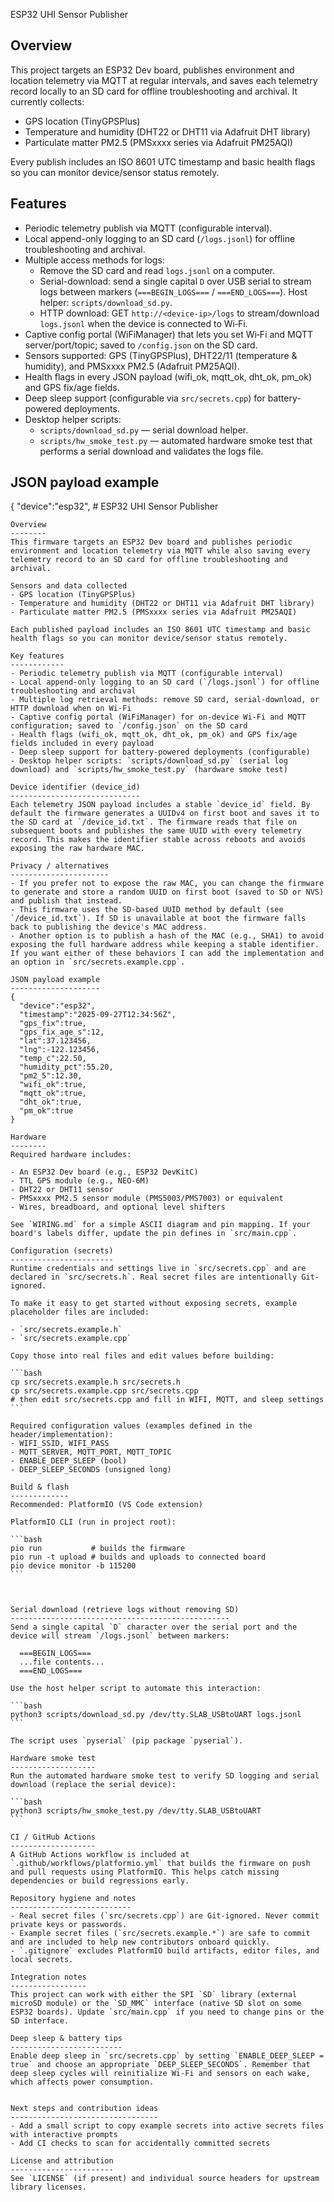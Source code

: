 ESP32 UHI Sensor Publisher

Overview
--------
This project targets an ESP32 Dev board, publishes environment and location telemetry via MQTT at regular intervals, and saves each telemetry record locally to an SD card for offline troubleshooting and archival. It currently collects:

- GPS location (TinyGPSPlus)
- Temperature and humidity (DHT22 or DHT11 via Adafruit DHT library)
- Particulate matter PM2.5 (PMSxxxx series via Adafruit PM25AQI)

Every publish includes an ISO 8601 UTC timestamp and basic health flags so you can monitor device/sensor status remotely.

Features
--------
- Periodic telemetry publish via MQTT (configurable interval).
- Local append-only logging to an SD card (`/logs.jsonl`) for offline troubleshooting and archival.
- Multiple access methods for logs:
	- Remove the SD card and read `logs.jsonl` on a computer.
	- Serial-download: send a single capital `D` over USB serial to stream logs between markers (`===BEGIN_LOGS===` / `===END_LOGS===`). Host helper: `scripts/download_sd.py`.
	- HTTP download: GET `http://<device-ip>/logs` to stream/download `logs.jsonl` when the device is connected to Wi‑Fi.
- Captive config portal (WiFiManager) that lets you set Wi‑Fi and MQTT server/port/topic; saved to `/config.json` on the SD card.
- Sensors supported: GPS (TinyGPSPlus), DHT22/11 (temperature & humidity), and PMSxxxx PM2.5 (Adafruit PM25AQI).
- Health flags in every JSON payload (wifi_ok, mqtt_ok, dht_ok, pm_ok) and GPS fix/age fields.
- Deep sleep support (configurable via `src/secrets.cpp`) for battery-powered deployments.
- Desktop helper scripts:
	- `scripts/download_sd.py` — serial download helper.
	- `scripts/hw_smoke_test.py` — automated hardware smoke test that performs a serial download and validates the logs file.


JSON payload example
--------------------
{
	"device":"esp32",
	# ESP32 UHI Sensor Publisher

	Overview
	--------
	This firmware targets an ESP32 Dev board and publishes periodic environment and location telemetry via MQTT while also saving every telemetry record to an SD card for offline troubleshooting and archival.

	Sensors and data collected
	- GPS location (TinyGPSPlus)
	- Temperature and humidity (DHT22 or DHT11 via Adafruit DHT library)
	- Particulate matter PM2.5 (PMSxxxx series via Adafruit PM25AQI)

	Each published payload includes an ISO 8601 UTC timestamp and basic health flags so you can monitor device/sensor status remotely.

	Key features
	------------
	- Periodic telemetry publish via MQTT (configurable interval)
	- Local append-only logging to an SD card (`/logs.jsonl`) for offline troubleshooting and archival
	- Multiple log retrieval methods: remove SD card, serial-download, or HTTP download when on Wi‑Fi
	- Captive config portal (WiFiManager) for on-device Wi‑Fi and MQTT configuration; saved to `/config.json` on the SD card
	- Health flags (wifi_ok, mqtt_ok, dht_ok, pm_ok) and GPS fix/age fields included in every payload
	- Deep sleep support for battery-powered deployments (configurable)
	- Desktop helper scripts: `scripts/download_sd.py` (serial log download) and `scripts/hw_smoke_test.py` (hardware smoke test)

	Device identifier (device_id)
	-----------------------------
	Each telemetry JSON payload includes a stable `device_id` field. By default the firmware generates a UUIDv4 on first boot and saves it to the SD card at `/device_id.txt`. The firmware reads that file on subsequent boots and publishes the same UUID with every telemetry record. This makes the identifier stable across reboots and avoids exposing the raw hardware MAC.

	Privacy / alternatives
	----------------------
	- If you prefer not to expose the raw MAC, you can change the firmware to generate and store a random UUID on first boot (saved to SD or NVS) and publish that instead.
	- This firmware uses the SD-based UUID method by default (see `/device_id.txt`). If SD is unavailable at boot the firmware falls back to publishing the device's MAC address.
	- Another option is to publish a hash of the MAC (e.g., SHA1) to avoid exposing the full hardware address while keeping a stable identifier. If you want either of these behaviors I can add the implementation and an option in `src/secrets.example.cpp`.

	JSON payload example
	--------------------
	{
	  "device":"esp32",
	  "timestamp":"2025-09-27T12:34:56Z",
	  "gps_fix":true,
	  "gps_fix_age_s":12,
	  "lat":37.123456,
	  "lng":-122.123456,
	  "temp_c":22.50,
	  "humidity_pct":55.20,
	  "pm2_5":12.30,
	  "wifi_ok":true,
	  "mqtt_ok":true,
	  "dht_ok":true,
	  "pm_ok":true
	}

	Hardware
	--------
	Required hardware includes:

	- An ESP32 Dev board (e.g., ESP32 DevKitC)
	- TTL GPS module (e.g., NEO-6M)
	- DHT22 or DHT11 sensor
	- PMSxxxx PM2.5 sensor module (PMS5003/PMS7003) or equivalent
	- Wires, breadboard, and optional level shifters

	See `WIRING.md` for a simple ASCII diagram and pin mapping. If your board's labels differ, update the pin defines in `src/main.cpp`.

	Configuration (secrets)
	-----------------------
	Runtime credentials and settings live in `src/secrets.cpp` and are declared in `src/secrets.h`. Real secret files are intentionally Git-ignored.

	To make it easy to get started without exposing secrets, example placeholder files are included:

	- `src/secrets.example.h`
	- `src/secrets.example.cpp`

	Copy those into real files and edit values before building:

	```bash
	cp src/secrets.example.h src/secrets.h
	cp src/secrets.example.cpp src/secrets.cpp
	# then edit src/secrets.cpp and fill in WIFI, MQTT, and sleep settings
	```

	Required configuration values (examples defined in the header/implementation):
	- WIFI_SSID, WIFI_PASS
	- MQTT_SERVER, MQTT_PORT, MQTT_TOPIC
	- ENABLE_DEEP_SLEEP (bool)
	- DEEP_SLEEP_SECONDS (unsigned long)

	Build & flash
	-------------
	Recommended: PlatformIO (VS Code extension)

	PlatformIO CLI (run in project root):

	```bash
	pio run           # builds the firmware
	pio run -t upload # builds and uploads to connected board
	pio device monitor -b 115200
	```



	Serial download (retrieve logs without removing SD)
	-------------------------------------------------
	Send a single capital `D` character over the serial port and the device will stream `/logs.jsonl` between markers:

	  ===BEGIN_LOGS===
	  ...file contents...
	  ===END_LOGS===

	Use the host helper script to automate this interaction:

	```bash
	python3 scripts/download_sd.py /dev/tty.SLAB_USBtoUART logs.jsonl
	```

	The script uses `pyserial` (pip package `pyserial`).

	Hardware smoke test
	-------------------
	Run the automated hardware smoke test to verify SD logging and serial download (replace the serial device):

	```bash
	python3 scripts/hw_smoke_test.py /dev/tty.SLAB_USBtoUART
	```

	CI / GitHub Actions
	-------------------
	A GitHub Actions workflow is included at `.github/workflows/platformio.yml` that builds the firmware on push and pull requests using PlatformIO. This helps catch missing dependencies or build regressions early.

	Repository hygiene and notes
	---------------------------
	- Real secret files (`src/secrets.cpp`) are Git-ignored. Never commit private keys or passwords.
	- Example secret files (`src/secrets.example.*`) are safe to commit and are included to help new contributors onboard quickly.
	- `.gitignore` excludes PlatformIO build artifacts, editor files, and local secrets.

	Integration notes
	-----------------
	This project can work with either the SPI `SD` library (external microSD module) or the `SD_MMC` interface (native SD slot on some ESP32 boards). Update `src/main.cpp` if you need to change pins or the SD interface.

	Deep sleep & battery tips
	-------------------------
	Enable deep sleep in `src/secrets.cpp` by setting `ENABLE_DEEP_SLEEP = true` and choose an appropriate `DEEP_SLEEP_SECONDS`. Remember that deep sleep cycles will reinitialize Wi‑Fi and sensors on each wake, which affects power consumption.


	Next steps and contribution ideas
	---------------------------------
	- Add a small script to copy example secrets into active secrets files with interactive prompts
	- Add CI checks to scan for accidentally committed secrets

	License and attribution
	-----------------------
	See `LICENSE` (if present) and individual source headers for upstream library licenses.

